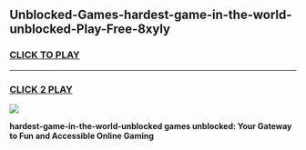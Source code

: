 
## Unblocked-Games-hardest-game-in-the-world-unblocked-Play-Free-8xyly
<h3>
<a href="https://clearcache.space/e2bc6b?title=hardest-game-in-the-world-unblocked&ref=21A">CLICK TO PLAY</a></h3>
<hr>

<h3>
<a href="https://clearcache.space/e2bc6b?title=hardest-game-in-the-world-unblocked&ref=21A">CLICK 2 PLAY</a>
  
</h3>

<a href="https://clearcache.space/e2bc6b?title=hardest-game-in-the-world-unblocked&ref=21A"><img src="https://clearcache.store/games.png"></a>


**hardest-game-in-the-world-unblocked games unblocked: Your Gateway to Fun and Accessible Online Gaming**
